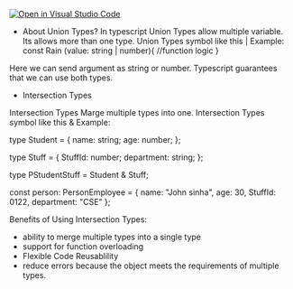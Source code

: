 [![Open in Visual Studio Code](https://classroom.github.com/assets/open-in-vscode-2e0aaae1b6195c2367325f4f02e2d04e9abb55f0b24a779b69b11b9e10269abc.svg)](https://classroom.github.com/online_ide?assignment_repo_id=16981326&assignment_repo_type=AssignmentRepo)

- About Union Types?
  In typescript Union Types allow multiple variable. Its allows more than one type. Union Types symbol like this |
  Example:
  const Rain (value: string | number){
  //function logic
  }

Here we can send argument as string or number. Typescript guarantees that we can use both types.

- Intersection Types

Intersection Types Marge multiple types into one. Intersection Types symbol like this &
Example:

type Student = {
name: string;
age: number;
};

type Stuff = {
StuffId: number;
department: string;
};

type PStudentStuff = Student & Stuff;

const person: PersonEmployee = {
name: "John sinha",
age: 30,
StuffId: 0122,
department: "CSE"
};

Benefits of Using Intersection Types:

- ability to merge multiple types into a single type
- support for function overloading
- Flexible Code Reusablility
- reduce errors because the object meets the requirements of multiple types.
